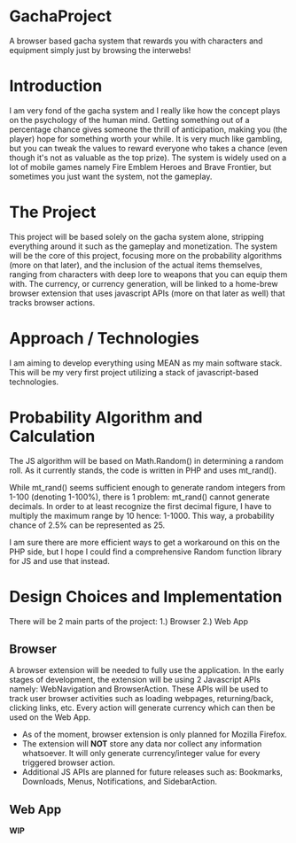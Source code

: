 # GachaProject
A browser based gacha system that rewards you with characters and equipment simply just by browsing the interwebs!

# Introduction
I am very fond of the gacha system and I really like how the concept plays on the psychology of the human mind. Getting something out of a percentage chance gives someone the thrill of anticipation, making you (the player) hope for something worth your while. It is very much like gambling, but you can tweak the values to reward everyone who takes a chance (even though it's not as valuable as the top prize). The system is widely used on a lot of mobile games namely Fire Emblem Heroes and Brave Frontier, but sometimes you just want the system, not the gameplay.

# The Project
This project will be based solely on the gacha system alone, stripping everything around it such as the gameplay and monetization. The system will be the core of this project, focusing more on the probability algorithms (more on that later), and the inclusion of the actual items themselves, ranging from characters with deep lore to weapons that you can equip them with. The currency, or currency generation, will be linked to a home-brew browser extension that uses javascript APIs (more on that later as well) that tracks browser actions.

# Approach / Technologies
I am aiming to develop everything using MEAN as my main software stack. This will be my very first project utilizing a stack of javascript-based technologies.

# Probability Algorithm and Calculation
The JS algorithm will be based on Math.Random() in determining a random roll. As it currently stands, the code is written in PHP and uses mt_rand().

While mt_rand() seems sufficient enough to generate random integers from 1-100 (denoting 1-100%), there is 1 problem: mt_rand() cannot generate decimals. In order to at least recognize the first decimal figure, I have to multiply the maximum range by 10 hence: 1-1000. This way, a probability chance of 2.5% can be represented as 25.

I am sure there are more efficient ways to get a workaround on this on the PHP side, but I hope I could find a comprehensive Random function library for JS and use that instead.

# Design Choices and Implementation
There will be 2 main parts of the project:
1.) Browser
2.) Web App

## Browser
A browser extension will be needed to fully use the application. In the early stages of development, the extension will be using 2 Javascript APIs namely: WebNavigation and BrowserAction. These APIs will be used to track user browser activities such as loading webpages, returning/back, clicking links, etc. Every action will generate currency which can then be used on the Web App.

- As of the moment, browser extension is only planned for Mozilla Firefox.
- The extension will **NOT** store any data nor collect any information whatsoever. It will only generate currency/integer value for every triggered browser action.
- Additional JS APIs are planned for future releases such as: Bookmarks, Downloads, Menus, Notifications, and SidebarAction.

## Web App
**WIP**
